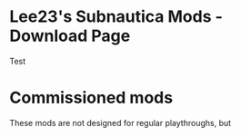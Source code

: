 # Lee23's Subnautica Mods - Download Page
Test
# Commissioned mods
These mods are not designed for regular playthroughs, but 